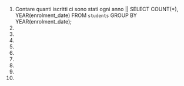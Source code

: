 1. Contare quanti iscritti ci sono stati ogni anno || SELECT COUNT(*), YEAR(enrolment_date) FROM `students` GROUP BY YEAR(enrolment_date);
1. 
1. 
1. 
1. 
1. 
1. 
1. 
1. 
1. 
